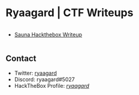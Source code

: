 # Ryaagard | CTF Writeups
<pre>
</pre>

- [Sauna Hackthebox Writeup](https://ryaagard.github.io/sauna)

<pre>
</pre>

## Contact

- Twitter: [ryaagard](https://twitter.com/ryaagard)
- Discord: ryaagard#5027
- HackTheBox Profile: [_ryaagard_](https://www.hackthebox.eu/home/users/profile/222411)
